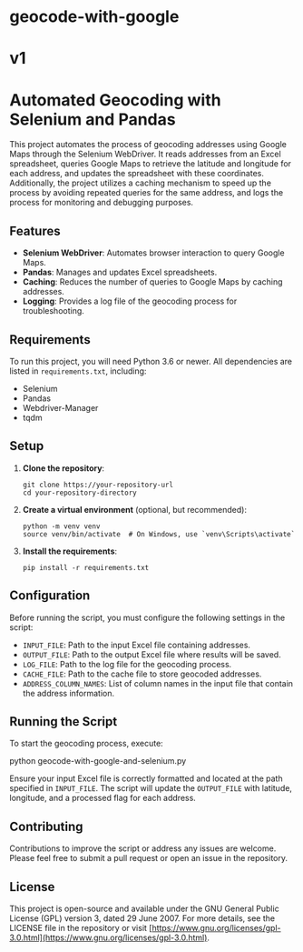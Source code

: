 # geocode-with-google
# v1
# Automated Geocoding with Selenium and Pandas

This project automates the process of geocoding addresses using Google Maps through the Selenium WebDriver. It reads addresses from an Excel spreadsheet, queries Google Maps to retrieve the latitude and longitude for each address, and updates the spreadsheet with these coordinates. Additionally, the project utilizes a caching mechanism to speed up the process by avoiding repeated queries for the same address, and logs the process for monitoring and debugging purposes.

## Features

- **Selenium WebDriver**: Automates browser interaction to query Google Maps.
- **Pandas**: Manages and updates Excel spreadsheets.
- **Caching**: Reduces the number of queries to Google Maps by caching addresses.
- **Logging**: Provides a log file of the geocoding process for troubleshooting.

## Requirements

To run this project, you will need Python 3.6 or newer. All dependencies are listed in `requirements.txt`, including:

- Selenium
- Pandas
- Webdriver-Manager
- tqdm

## Setup

1. **Clone the repository**:
    ```
    git clone https://your-repository-url
    cd your-repository-directory
    ```

2. **Create a virtual environment** (optional, but recommended):
    ```
    python -m venv venv
    source venv/bin/activate  # On Windows, use `venv\Scripts\activate`
    ```

3. **Install the requirements**:
    ```
    pip install -r requirements.txt
    ```

## Configuration

Before running the script, you must configure the following settings in the script:

- `INPUT_FILE`: Path to the input Excel file containing addresses.
- `OUTPUT_FILE`: Path to the output Excel file where results will be saved.
- `LOG_FILE`: Path to the log file for the geocoding process.
- `CACHE_FILE`: Path to the cache file to store geocoded addresses.
- `ADDRESS_COLUMN_NAMES`: List of column names in the input file that contain the address information.

## Running the Script

To start the geocoding process, execute:

python geocode-with-google-and-selenium.py


Ensure your input Excel file is correctly formatted and located at the path specified in `INPUT_FILE`. The script will update the `OUTPUT_FILE` with latitude, longitude, and a processed flag for each address.

## Contributing

Contributions to improve the script or address any issues are welcome. Please feel free to submit a pull request or open an issue in the repository.

## License

This project is open-source and available under the GNU General Public License (GPL) version 3, dated 29 June 2007. For more details, see the LICENSE file in the repository or visit [https://www.gnu.org/licenses/gpl-3.0.html](https://www.gnu.org/licenses/gpl-3.0.html).
